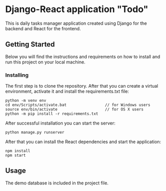# Django-React application "Todo"

This is daily tasks manager application created using Django for the backend and React for the frontend. 

## Getting Started

Below you will find the instructions and requirements on how to install and run this project on your local machine.

### Installing

The first step is to clone the repository.
After that you can create a virtual environment, activate it and install the requirements.txt file:

```
python -m venv env
cd env/Scripts/activate.bat                 // for Windows users
source env/bin/activate                     // for OS X users
python -m pip install -r requirements.txt
```

After successful installation you can start the server:
```
python manage.py runserver
```
After that you can install the React dependencies and start the application:
```
npm install
npm start
```
## Usage

The demo database is included in the project file.